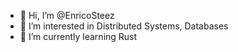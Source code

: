 - 👋 Hi, I’m @EnricoSteez
- 👀 I’m interested in Distributed Systems, Databases
- 🌱 I’m currently learning Rust

<!---
EnricoSteez/EnricoSteez is a ✨ special ✨ repository because its `README.md` (this file) appears on your GitHub profile.
You can click the Preview link to take a look at your changes.
--->
